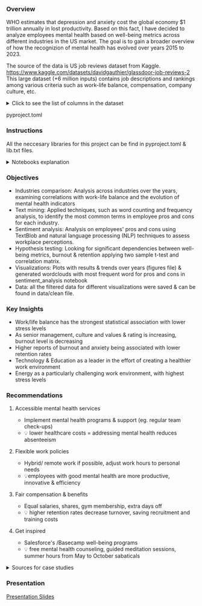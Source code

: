 ### Overview

WHO estimates that depression and anxiety cost the global economy $1 trillion annually in lost productivity. Based on this fact, I have decided to analyze employees mental health based on well-being metrics across different industries in the US market. The goal is to gain a broader overview of 
how the recognizion of mental health has evolved over years 2015 to 2023.

The source of the data is US job reviews dataset from Kaggle.
https://www.kaggle.com/datasets/davidgauthier/glassdoor-job-reviews-2
This large dataset (+6 million inputs) contains job descriptions and rankings among various criteria such as work-life balance, compensation, company culture, etc.


<details>

  <summary>Click to see the list of columns in the dataset</summary>

  ### Columns: 
  
  - rating: overall rating given by the employee (e.g., 5.0 out of 5)
  - status: indicates whether the reviewer is a current or former employee.
  - pros: lists the positive aspects of the company or job 
  - cons: lists the negative aspects faced in the company or job
  - recommend: indicates whether the employee would recommend the company to others
  - ceo_approval: reflects the employee’s opinion on the CEO’s leadership
  - career_opportunities: a rating indicating opportunities for professional growth and advancement
  - compensation_and_benefits: a rating reflecting satisfaction with salary, bonuses, and other benefits
  - senior_management: a rating evaluating the performance and effectiveness of senior leadership or management
  - work/life_balance: a rating that assesses how well the company supports balance between work and personal life
  - culture_and_values: a rating reflecting the company’s culture, values, and overall work environment
  - diversity_and_inclusion: a rating indicating the company’s efforts for an inclusive and diverse workplace
  - job: job title of the reviewer providing the feedback
  - year: when the review was submitted
  - firm_name: name of the company being reviewed

</details>

pyproject.toml


### Instructions
All the neccesary libraries for this project can be find in pyproject.toml & lib.txt files.


<details>
  <summary>Notebooks explanation</summary>
  
  - glassdoor_cleaning.ipynb notebook contains scripts for cleaning and preprocessing raw data
  - well_being_analysis.ipynb & job&industries.ipynb contains scripts for analaysis the evolution of well-being metrics over years focusing on particular companies and jobs
  - department_analysis.ipynb contains scripts for analaysis the evolution of well-being metrics over years per industries
  - sentiment_analysis.ipynb has scripts for collect data on overall sentiment & analyze frequently mentioned keywords
  - hypothesis_tesing.ipynb based on our KPI's we are testing the given hypothesis

</details>

### Objectives

- Industries comparison: Analysis across industries over the years, examining correlations with work-life balance and the evolution of mental health indicators
- Text mining: Applied techniques, such as word counting and frequency analysis, to identify the most common terms in employee pros and cons for each industry.
- Sentiment analysis: Analysis on employees' pros and cons using TextBlob and natural language processing (NLP) techniques to assess workplace perceptions.
- Hypothesis testing: Looking for significant dependencies between well-being metrics, burnout & retention applying two sample t-test and correlation matrix.
- Visualizations: Plots with results & trends over years (figures file) & generated wordclouds with most frequent word for pros and cons in sentiment_analysis notebook
- Data: all the filtered data for different visualizations were saved & can be found in data/clean file.

### Key Insights
- Work/life balance has the strongest statistical association with lower stress levels 
- As senior management, culture and values & rating is increasing, burnout level is decreasing
- Higher reports of burnout and anxiety being associated with lower retention rates
- Technology & Education as a leader in the effort of creating a healthier work environment
- Energy as a particularly challenging work environment, with highest stress levels

### Recommendations
1. Accessible mental health services
   - Implement mental health programs & support (eg. regular team check-ups)
   - 💡 lower healthcare costs = addressing mental health reduces absenteeism
  
2. Flexible work policies
   - Hybrid/ remote work if possible, adjust work hours to personal needs
   - 💡employees with good mental health are more productive,  innovative & efficiency

3. Fair compensation & benefits
   - Equal salaries, shares, gym membership, extra days off
   - 💡 higher retention rates decrease turnover, saving recruitment and training costs
  
4. Get inspired
   - Salesforce's /Basecamp well-being programs
   - 💡 free mental health counseling, guided meditation sessions, summer hours from May to October  sabaticals

<details>
  <summary>Sources for case studies</summary>
  - https://www.who.int/teams/mental-health-and-substance-use/promotion-prevention/mental-health-in-the-workplace
  - https://pmc.ncbi.nlm.nih.gov/articles/PMC3698814/
  - https://medium.com/heart-at-work/what-basecamps-ceo-jason-fried-taught-me-about-burnout-simplicity-and-saying-no-8f59441e533e

</details>

### Presentation
[Presentation Slides](https://www.canva.com/design/DAGY6bhs84I/Hkgb_bPwjE8ZO7rhKvnIqA/edit?utm_content=DAGY6bhs84I&utm_campaign=designshare&utm_medium=link2&utm_source=sharebutton)



